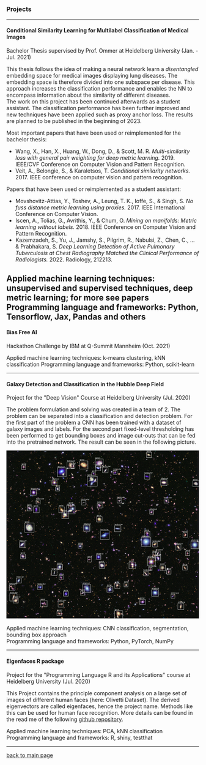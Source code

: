 ### Projects
***
#### Conditional Similarity Learning for Multilabel Classification of Medical Images
Bachelor Thesis supervised by Prof. Ommer at Heidelberg University (Jan. - Jul. 2021)

This thesis follows the idea of making a neural network learn a *disentangled* embedding space for medical images 
displaying lung diseases. The embedding space is therefore divided into one subspace per disease. This approach increases
the classification performance and enables the NN to encompass information about the similarity of different diseases. \
The work on this project has been continued afterwards as a student assistant. The classification performance has been
further improved and new techniques have been applied such as proxy anchor loss. The results are planned to be 
published in the beginning of 2023.

Most important papers that have been used or reimplemented for the bachelor thesis:
* Wang, X., Han, X., Huang, W., Dong, D., & Scott, M. R. *Multi-similarity loss with general pair weighting for deep metric learning.* 2019.
IEEE/CVF Conference on Computer Vision and Pattern Recognition.
* Veit, A., Belongie, S., & Karaletsos, T. *Conditional similarity networks.* 2017.
IEEE conference on computer vision and pattern recognition.

Papers that have been used or reimplemented as a student assistant:
* Movshovitz-Attias, Y., Toshev, A., Leung, T. K., Ioffe, S., & Singh, S. *No fuss distance metric learning using proxies.* 2017.
IEEE International Conference on Computer Vision.
* Iscen, A., Tolias, G., Avrithis, Y., & Chum, O. *Mining on manifolds: Metric learning without labels.* 2018.
IEEE Conference on Computer Vision and Pattern Recognition.
* Kazemzadeh, S., Yu, J., Jamshy, S., Pilgrim, R., Nabulsi, Z., Chen, C., ... & Prabhakara, S. 
*Deep Learning Detection of Active Pulmonary Tuberculosis at Chest Radiography Matched the Clinical Performance of Radiologists.* 2022.
 Radiology, 212213.

Applied machine learning techniques: unsupervised and supervised techniques, deep metric learning; for more see papers \
Programming language and frameworks: Python, Tensorflow, Jax, Pandas and others
---

#### Bias Free AI
Hackathon Challenge by IBM at Q-Summit Mannheim (Oct. 2021)

Applied machine learning techniques: k-means clustering, kNN classification
Programming language and frameworks: Python, scikit-learn

---

#### Galaxy Detection and Classification in the Hubble Deep Field
Project for the "Deep Vision" Course at Heidelberg University (Jul. 2020)

The problem formulation and solving was created in a team of 2. The problem can be separated into a classification and
detection problem. For the first part of the problem a CNN has been trained with a dataset of galaxy images and labels.
For the second part fixed-level thresholding has been performed to get bounding boxes and image cut-outs that can be fed
into the pretrained network. The result can be seen in the following picture.

![Hubble deep field classfication, original image by ESA/Hubble](./files/hubble_deep_field_classified_smaller.png)

Applied machine learning techniques: CNN classification, segmentation, bounding box approach \
Programming language and frameworks: Python, PyTorch, NumPy

---

#### Eigenfaces R package
Project for the "Programming Language R and its Applications" course at Heidelberg University (Jul. 2020)

This Project contains the principle component analysis on a large set of images of different human faces (here: Olivetti Dataset).
The derived eigenvectors are called eigenfaces, hence the project name. Methods like this can be used for human face recognition.
More details can be found in the read me of the following
<a href="https://github.com/Osburg/eigenfaces" ><span class="uk-icon link-text" uk-icon="icon: github-alt; ratio: 1"></span><span class="link-text"> github repository</span></a>.

Applied machine learning techniques: PCA, kNN classification \
Programming language and frameworks: R, shiny, testthat

---

<a href="https://mafi2.github.io/" ><span class="uk-icon link-text" uk-icon="icon: chevron-left; ratio: 1"></span><span class="link-text">back to main page</span></a>